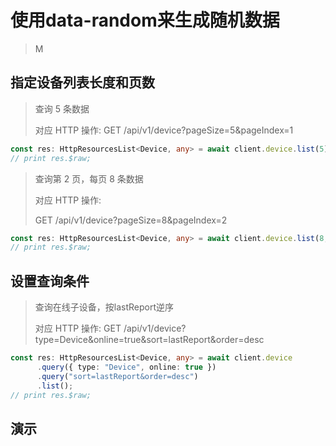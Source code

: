 # 使用data-random来生成随机数据

> M

## 指定设备列表长度和页数

> 查询 5 条数据
>
> 对应 HTTP 操作: GET /api/v1/device?pageSize=5&pageIndex=1

```typescript
const res: HttpResourcesList<Device, any> = await client.device.list(5);
// print res.$raw;
```

> 查询第 2 页，每页 8 条数据
>
> 对应 HTTP 操作:
>
> GET /api/v1/device?pageSize=8&pageIndex=2

```typescript
const res: HttpResourcesList<Device, any> = await client.device.list(8, 2);
// print res.$raw;
```

## 设置查询条件

> 查询在线子设备，按lastReport逆序
>
> 对应 HTTP 操作: GET /api/v1/device?type=Device&online=true&sort=lastReport&order=desc

```typescript
const res: HttpResourcesList<Device, any> = await client.device
      .query({ type: "Device", online: true })
      .query("sort=lastReport&order=desc")
      .list();
// print res.$raw;
```

## 演示
